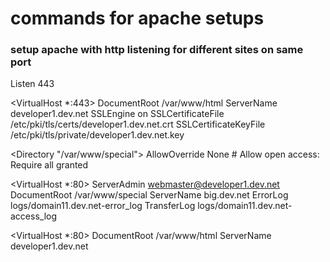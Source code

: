 # commands for apache setups

### setup apache with http listening for different sites on same port

Listen 443

<VirtualHost *:443>
    DocumentRoot /var/www/html
    ServerName developer1.dev.net
    SSLEngine on
    SSLCertificateFile /etc/pki/tls/certs/developer1.dev.net.crt
    SSLCertificateKeyFile /etc/pki/tls/private/developer1.dev.net.key
</VirtualHost>

<Directory "/var/www/special">
    AllowOverride None
    # Allow open access:
    Require all granted
</Directory>

<VirtualHost *:80>
  ServerAdmin webmaster@developer1.dev.net
  DocumentRoot /var/www/special
  ServerName big.dev.net
  ErrorLog logs/domain11.dev.net-error_log
  TransferLog logs/domain11.dev.net-access_log
</VirtualHost>

<VirtualHost *:80>
  DocumentRoot /var/www/html
  ServerName developer1.dev.net
</VirtualHost>
